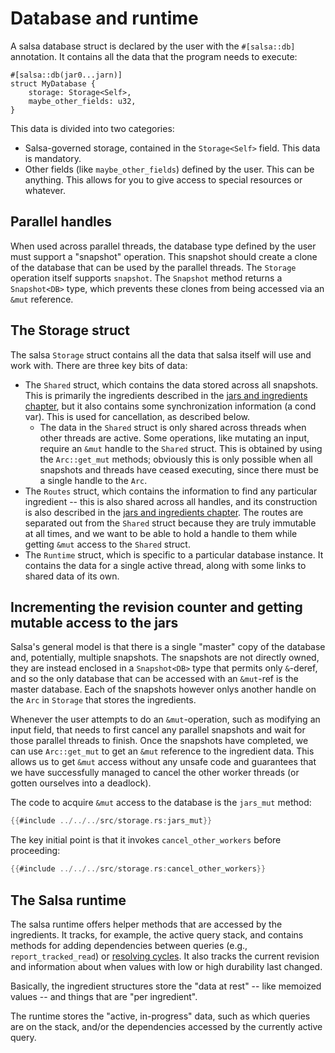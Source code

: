 # Database and runtime

A salsa database struct is declared by the user with the `#[salsa::db]` annotation.
It contains all the data that the program needs to execute:

```rust,ignore
#[salsa::db(jar0...jarn)]
struct MyDatabase {
    storage: Storage<Self>,
    maybe_other_fields: u32,
}
```

This data is divided into two categories:

- Salsa-governed storage, contained in the `Storage<Self>` field. This data is mandatory.
- Other fields (like `maybe_other_fields`) defined by the user. This can be anything. This allows for you to give access to special resources or whatever.

## Parallel handles

When used across parallel threads, the database type defined by the user must support a "snapshot" operation.
This snapshot should create a clone of the database that can be used by the parallel threads.
The `Storage` operation itself supports `snapshot`.
The `Snapshot` method returns a `Snapshot<DB>` type, which prevents these clones from being accessed via an `&mut` reference.

## The Storage struct

The salsa `Storage` struct contains all the data that salsa itself will use and work with.
There are three key bits of data:

- The `Shared` struct, which contains the data stored across all snapshots. This is primarily the ingredients described in the [jars and ingredients chapter](./jars_and_ingredients.md), but it also contains some synchronization information (a cond var). This is used for cancellation, as described below.
  - The data in the `Shared` struct is only shared across threads when other threads are active. Some operations, like mutating an input, require an `&mut` handle to the `Shared` struct. This is obtained by using the `Arc::get_mut` methods; obviously this is only possible when all snapshots and threads have ceased executing, since there must be a single handle to the `Arc`.
- The `Routes` struct, which contains the information to find any particular ingredient -- this is also shared across all handles, and its construction is also described in the [jars and ingredients chapter](./jars_and_ingredients.md). The routes are separated out from the `Shared` struct because they are truly immutable at all times, and we want to be able to hold a handle to them while getting `&mut` access to the `Shared` struct.
- The `Runtime` struct, which is specific to a particular database instance. It contains the data for a single active thread, along with some links to shared data of its own.

## Incrementing the revision counter and getting mutable access to the jars

Salsa's general model is that there is a single "master" copy of the database and, potentially, multiple snapshots.
The snapshots are not directly owned, they are instead enclosed in a `Snapshot<DB>` type that permits only `&`-deref,
and so the only database that can be accessed with an `&mut`-ref is the master database.
Each of the snapshots however onlys another handle on the `Arc` in `Storage` that stores the ingredients.

Whenever the user attempts to do an `&mut`-operation, such as modifying an input field, that needs to
first cancel any parallel snapshots and wait for those parallel threads to finish.
Once the snapshots have completed, we can use `Arc::get_mut` to get an `&mut` reference to the ingredient data.
This allows us to get `&mut` access without any unsafe code and
guarantees that we have successfully managed to cancel the other worker threads
(or gotten ourselves into a deadlock).

The code to acquire `&mut` access to the database is the `jars_mut` method:

```rust
{{#include ../../../src/storage.rs:jars_mut}}
```

The key initial point is that it invokes `cancel_other_workers` before proceeding:

```rust
{{#include ../../../src/storage.rs:cancel_other_workers}}
```

## The Salsa runtime

The salsa runtime offers helper methods that are accessed by the ingredients.
It tracks, for example, the active query stack, and contains methods for adding dependencies between queries (e.g., `report_tracked_read`) or [resolving cycles](./cycles.md).
It also tracks the current revision and information about when values with low or high durability last changed.

Basically, the ingredient structures store the "data at rest" -- like memoized values -- and things that are "per ingredient".

The runtime stores the "active, in-progress" data, such as which queries are on the stack, and/or the dependencies accessed by the currently active query.
